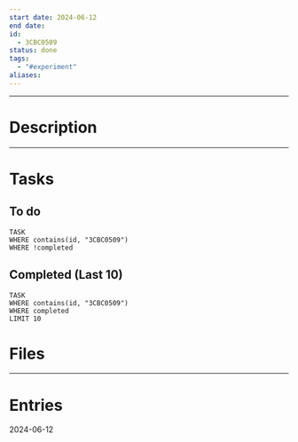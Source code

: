 ```yaml
---
start date: 2024-06-12
end date: 
id:
  - 3CBC0509
status: done
tags:
  - "#experiment"
aliases:
---
```

---
# Description


---
# Tasks
## To do
```dataview
TASK
WHERE contains(id, "3CBC0509")
WHERE !completed
```
## Completed (Last 10)
```dataview
TASK
WHERE contains(id, "3CBC0509")
WHERE completed
LIMIT 10
```
# Files


---
# Entries
2024-06-12